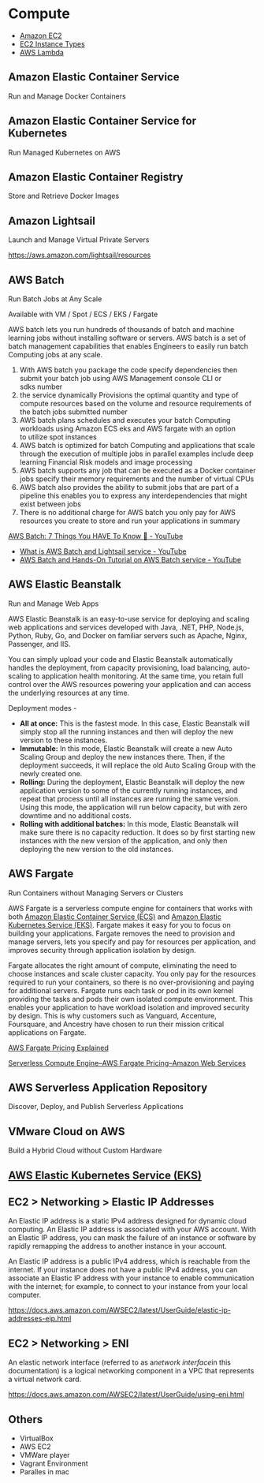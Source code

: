 # Compute

- [Amazon EC2](cloud/aws/compute/amazon-ec2.md)
- [EC2 Instance Types](cloud/aws/compute/ec2-instance-types.md)
- [AWS Lambda](cloud/aws/compute/aws-lambda.md)

## Amazon Elastic Container Service

Run and Manage Docker Containers

## Amazon Elastic Container Service for Kubernetes

Run Managed Kubernetes on AWS

## Amazon Elastic Container Registry

Store and Retrieve Docker Images

## Amazon Lightsail

Launch and Manage Virtual Private Servers

https://aws.amazon.com/lightsail/resources

## AWS Batch

Run Batch Jobs at Any Scale

Available with VM / Spot / ECS / EKS / Fargate

AWS batch lets you run hundreds of thousands of batch and machine learning jobs without installing software or servers. AWS batch is a set of batch management capabilities that enables Engineers to easily run batch Computing jobs at any scale.

1. With AWS batch you package the code specify dependencies then submit your batch job using AWS Management console CLI or sdks number
2. the service dynamically Provisions the optimal quantity and type of compute resources based on the volume and resource requirements of the batch jobs submitted number
3. AWS batch plans schedules and executes your batch Computing workloads using Amazon ECS eks and AWS fargate with an option to utilize spot instances
4. AWS batch is optimized for batch Computing and applications that scale through the execution of multiple jobs in parallel examples include deep learning Financial Risk models and image processing
5. AWS batch supports any job that can be executed as a Docker container jobs specify their memory requirements and the number of virtual CPUs
6. AWS batch also provides the ability to submit jobs that are part of a pipeline this enables you to express any interdependencies that might exist between jobs
7. There is no additional charge for AWS batch you only pay for AWS resources you create to store and run your applications in summary

[AWS Batch: 7 Things You HAVE To Know 🎯 - YouTube](https://www.youtube.com/watch?v=5SKNL9eBj3g&ab_channel=GokceDB)

- [What is AWS Batch and Lightsail service - YouTube](https://www.youtube.com/watch?v=NgyNgStkGW0&ab_channel=HiteshChoudhary)
- [AWS Batch and Hands-On Tutorial on AWS Batch service - YouTube](https://www.youtube.com/watch?v=Ym9HWYFwFS8)

## AWS Elastic Beanstalk

Run and Manage Web Apps

AWS Elastic Beanstalk is an easy-to-use service for deploying and scaling web applications and services developed with Java, .NET, PHP, Node.js, Python, Ruby, Go, and Docker on familiar servers such as Apache, Nginx, Passenger, and IIS.

You can simply upload your code and Elastic Beanstalk automatically handles the deployment, from capacity provisioning, load balancing, auto-scaling to application health monitoring. At the same time, you retain full control over the AWS resources powering your application and can access the underlying resources at any time.

Deployment modes -

- **All at once:** This is the fastest mode. In this case, Elastic Beanstalk will simply stop all the running instances and then will deploy the new version to these instances.
- **Immutable:** In this mode, Elastic Beanstalk will create a new Auto Scaling Group and deploy the new instances there. Then, if the deployment succeeds, it will replace the old Auto Scaling Group with the newly created one.
- **Rolling:** During the deployment, Elastic Beanstalk will deploy the new application version to some of the currently running instances, and repeat that process until all instances are running the same version. Using this mode, the application will run below capacity, but with zero downtime and no additional costs.
- **Rolling with additional batches:** In this mode, Elastic Beanstalk will make sure there is no capacity reduction. It does so by first starting new instances with the new version of the application, and only then deploying the new version to the old instances.

## AWS Fargate

Run Containers without Managing Servers or Clusters

AWS Fargate is a serverless compute engine for containers that works with both [Amazon Elastic Container Service (ECS)](https://aws.amazon.com/ecs/) and [Amazon Elastic Kubernetes Service (EKS)](https://aws.amazon.com/eks/). Fargate makes it easy for you to focus on building your applications. Fargate removes the need to provision and manage servers, lets you specify and pay for resources per application, and improves security through application isolation by design.

Fargate allocates the right amount of compute, eliminating the need to choose instances and scale cluster capacity. You only pay for the resources required to run your containers, so there is no over-provisioning and paying for additional servers. Fargate runs each task or pod in its own kernel providing the tasks and pods their own isolated compute environment. This enables your application to have workload isolation and improved security by design. This is why customers such as Vanguard, Accenture, Foursquare, and Ancestry have chosen to run their mission critical applications on Fargate.

[AWS Fargate Pricing Explained](https://www.vantage.sh/blog/fargate-pricing)

[Serverless Compute Engine–AWS Fargate Pricing–Amazon Web Services](https://aws.amazon.com/fargate/pricing/)

## AWS Serverless Application Repository

Discover, Deploy, and Publish Serverless Applications

## VMware Cloud on AWS

Build a Hybrid Cloud without Custom Hardware

## [AWS Elastic Kubernetes Service (EKS)](amazon-eks)

## EC2 > Networking > Elastic IP Addresses

An Elastic IP address is a static IPv4 address designed for dynamic cloud computing. An Elastic IP address is associated with your AWS account. With an Elastic IP address, you can mask the failure of an instance or software by rapidly remapping the address to another instance in your account.

An Elastic IP address is a public IPv4 address, which is reachable from the internet. If your instance does not have a public IPv4 address, you can associate an Elastic IP address with your instance to enable communication with the internet; for example, to connect to your instance from your local computer.

https://docs.aws.amazon.com/AWSEC2/latest/UserGuide/elastic-ip-addresses-eip.html

## EC2 > Networking > ENI

An elastic network interface (referred to as a*network interface*in this documentation) is a logical networking component in a VPC that represents a virtual network card.

https://docs.aws.amazon.com/AWSEC2/latest/UserGuide/using-eni.html

## Others

- VirtualBox
- AWS EC2
- VMWare player
- Vagrant Environment
- Paralles in mac
